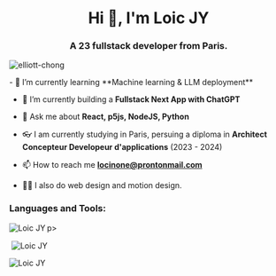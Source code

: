 <h1 align="center">Hi 👋, I'm Loic JY</h1>
<h3 align="center">A 23 fullstack developer from Paris. </h3>

<p align="left"> <img src="https://komarev.com/ghpvc/?username=Locinone&label=Profile%20views&color=0e75b6&style=flat" alt="elliott-chong" /> </p>
- 🌱 I’m currently learning **Machine learning & LLM deployment**

- 👀 I’m currently building a **Fullstack Next App with ChatGPT**

- 💬 Ask me about **React, p5js, NodeJS, Python**

- 👓 I am currently studying in Paris, persuing a diploma in **Architect Concepteur
  Developeur d'applications** (2023 - 2024) 

- 📫 How to reach me **locinone@prontonmail.com**

- 🧑‍🎨 I also do web design and motion design.


<h3 align="left">Languages and Tools:</h3>
p><img align="left"
src="https://github-readme-stats.vercel.app/api/top-langs?username=Locinone&show_icons=true&locale=en&layout=compact"
alt="Loic JY" /></p>

<p>&nbsp;<img align="center"
src="https://github-readme-stats.vercel.app/api?username=Locinone&show_icons=true&locale=en"
alt="Loic JY" /></p>

<p><img align="center"
src="https://github-readme-streak-stats.herokuapp.com/?user=Locinone&"
alt="Loic JY" /></p>
